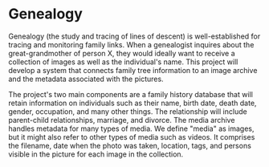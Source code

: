 # Genealogy

Genealogy (the study and tracing of lines of descent) is well-established for tracing and monitoring family links.  When a genealogist inquires about the great-grandmother of person X, they would ideally want to receive a collection of images as well as the individual's name. This project will develop a system that connects family tree information to an image archive and the metadata associated with the pictures.

The project's two main components are a family history database that will retain information on individuals such as their name, birth date, death date, gender, occupation, and many other things. The relationship will include parent-child relationships, marriage, and divorce. The media archive handles metadata for many types of media. We define "media" as images, but it might also refer to other types of media such as videos. It comprises the filename, date when the photo was taken, location, tags, and persons visible in the picture for each image in the collection.
